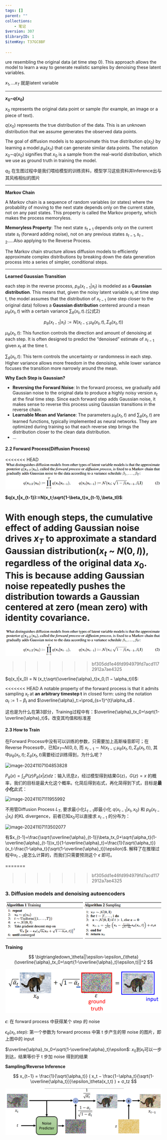 ```yaml
---
tags: []
parent: ""
collections:
    - 笔记
$version: 307
$libraryID: 1
$itemKey: T37GC8BF

---
```

ure resembling the original data (at time step 0). This approach allows the model to learn a way to generate realistic samples by denoising these latent variables.

$x_1,...x_T$ 就是latent variable

***

**$x_0$\~$q(x_0)$**

$x_0$ represents the original data point or sample (for example, an image or a piece of text).

$q(x_0)$ represents the true distribution of the data. This is an unknown distribution that we assume generates the observed data points.

The goal of diffusion models is to approximate this true distribution $q(x_0)$ by learning a model $p_θ(x_0)$ that can generate similar data points. The notation $x_0$∼$q(x_0)$ signifies that $x_0$ is a sample from the real-world distribution, which we use as ground truth in training the model.

$q_0$ 在生图过程中是我们喂给模型的训练资料，模型学习这些资料并Inference出与其风格相似的图片

***

**Markov Chain**

A Markov chain is a sequence of random variables (or states) where the probability of moving to the next state depends only on the current state, not on any past states. This property is called the Markov property, which makes the process memoryless.

**Memoryless Property**: The next state $s_{t+1}$ depends only on the current state $s_t$ (forward adding noise), not on any previous states $s_{t−1},s_{t−2}$…..Also applying to the Reverse Process.

The Markov chain structure allows diffusion models to efficiently approximate complex distributions by breaking down the data generation process into a series of simpler, conditional steps.

***

**Learned Gaussian Transition**

each step in the reverse process, $p_\theta(x_{t-1}|x_t)$ is modeled as a **Gaussian distribution**. This means that, given the noisy latent variable $x_t$ at time step t, the model assumes that the distribution of $x_{t-1}$ (one step closer to the original data) follows a **Gaussian distribution** centered around a mean $\mu_\theta(x_t,t)$ with a certain variance $\sum_\theta({x_t,t})$.(公式2)

$$
p_θ(x_{t−1}|x_t) := N (x_{t−1}; μ_θ(x_t, t), Σ_θ(x_t, t))
$$

$\mu_\theta(x_t,t)$: This function controls the direction and amount of denoising at each step. It is often designed to predict the “denoised” estimate of $x_{t−1}$ given $x_t$ at the time t.

$\sum_\theta({x_t,t})$: This term controls the uncertainty or randomness in each step. Higher variance allows more freedom in the denoising, while lower variance focuses the transition more narrowly around the mean.

**Why Each Step is Gaussian?**

*   **Reversing the Forward Noise**: In the forward process, we gradually add Gaussian noise to the original data to produce a highly noisy version $x_t$ at the final time step. Since each forward step adds Gaussian noise, it makes sense to reverse this process using Gaussian transitions in the reverse chain.
*   **Learnable Mean and Variance**: The parameters $\mu_\theta(x_t,t)$ and $\sum_\theta({x_t,t})$ are learned functions, typically implemented as neural networks. They are optimized during training so that each reverse step brings the distribution closer to the clean data distribution.
*   ...

#### 2.2 Forward Process(Diffusion Process)

<<<<<<< HEAD
![image-20241106205056479](../../md_imgs/image-20241106205056479.png)

**$q(x_t|x_{t-1}):=N(x_t;\sqrt{1-\beta_t}x_{t-1},\beta_tI)$**:

With enough steps, the cumulative effect of adding Gaussian noise drives $x_T$ to approximate a **standard Gaussian distribution($x_t$ ~ $N(0,I)$)**, regardless of the original data $x_0$. This is because adding Gaussian noise repeatedly pushes the distribution towards a Gaussian centered at zero (mean zero) with identity covariance. 
=======
![\<img alt="image-20241106205056479" data-attachment-key="6LBNIESY" src="attachments/6LBNIESY.png" ztype="zimage">](attachments/6LBNIESY.png)
>>>>>>> bf305dd1e46fd994979fd7acd1172912a7ae4325

$q(x_t|x_0) = N (x_t;\sqrt{\overline{\alpha}_t}x_0,(1 − \alpha_t)I)$:

<<<<<<< HEAD
A notable property of the forward process is that it admits sampling $x_t$ at **an arbitrary timestep t** in closed form: using the notation $α_t := 1 − β_t$ and $\overline{\alpha}_t:=\prod_{s=1}^{t}\alpha_s$ .

这也是为什么在第3部分，Training过程中有：$\overline{\alpha}_tx_0+\sqrt{1-\overline{\alpha}_t}$，改变其均值和标准差

#### 2.3 How to Train

在Forward Process中没有可以训练的参数，只需要加上高斯噪音即可；在Reverse Process中，已知$x_T$~$N(0,I)$, 而 $x_{t-1}\sim N (x_{t−1}; μ_θ(x_t, t), Σ_θ(x_t, t))$, 其中$μ_θ(x_t, t);Σ_θ(x_t, t)$需要经过训练得到，为什么呢？

![image-20241107104853828](C:\Users\max\OneDrive\Desktop\智能辅助系统\pic\image-20241107104853828.png)

$P_\theta(x)=\int_zP(z)P_\theta(x|z)dz$：输入讯息z，经过模型得到结果G(z)，$G(z)=x$ 的概率，我们的目标是最大化这个概率。化简后得到右式，再化简得到下式，目标是**最小化**此式：

![image-20241107111955992](C:\Users\max\OneDrive\Desktop\智能辅助系统\pic\image-20241107111955992.png)

不用管Diffusion Process $L_T$, 要求最小化$L_{t-1}$即最小化 $q(x_{t-1}|x_t,x_0)$ 和 $p_\theta(x_{t-1}|x_t)$ 的KL divergence，前者已知$x_0$可以直接求 $x_{t-1}$ 的分布为：

![image-20241107113502077](C:\Users\max\OneDrive\Desktop\智能辅助系统\pic\image-20241107113502077.png)

有$x_{t-1}=\frac{\sqrt{\overline{\alpha}_{t-1}}\beta_tx_0+\sqrt{\alpha_t}(1-\overline{\alpha}_{t-1})x_t}{1-\overline{\alpha}_t}=\frac{1}{\sqrt{\alpha_t}}(x_t-\frac{1-\alpha_t}{\sqrt{1-\overline{\alpha}_t}}\epsilon)$. 解释了在推理过程中$x_{t-1}$是怎么计算的，而我们只需要预测这个 $\epsilon$ 即可。

=======
>>>>>>> bf305dd1e46fd994979fd7acd1172912a7ae4325
### 3. Diffusion models and denoising autoencoders

![\<img alt="image-20241106200737998" data-attachment-key="938NXCK2" src="attachments/938NXCK2.png" ztype="zimage">](attachments/938NXCK2.png)

**Training**

$$
\bigtriangledown_\theta||\epsilon-\epsilon_{\theta}(\overline{\alpha}_tx_0+\sqrt{1-\overline{\alpha}_t}\epsilon,t)||^2
$$

![\<img alt="image-20241106201735955" data-attachment-key="GY9VQ6LP" src="attachments/GY9VQ6LP.png" ztype="zimage">](attachments/GY9VQ6LP.png)

$\epsilon$: 在 forward process 中获得某个 step 的 noise

$\epsilon_\theta(x_t, step)$: 第一个参数为 forward process 中第 t 步产生的带 noise 的图片，即上图中的 input

$\overline{\alpha}_tx_0+\sqrt{1-\overline{\alpha}_t}\epsilon$: $x_0$到$x_t$可以一步到达，结果等价于 t 步加 noise 得到的结果

**Sampling/Reverse Inference**

$$
x_{t−1} = \frac{1}{\sqrt{\alpha_t}}  (  x_t − \frac{1−\alpha_t}{\sqrt{1-\overline{\alpha_t}}}\epsilon_\theta(x_t,t) )  + σ_tz
$$

![\<img alt="image-20241106203340821" data-attachment-key="C7JDFHNY" src="attachments/C7JDFHNY.png" ztype="zimage">](attachments/C7JDFHNY.png)
